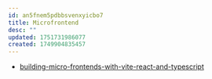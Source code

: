 ```yaml
---
id: an5fnem5pdbbsvenxyicbo7
title: Microfrontend
desc: ""
updated: 1751731986077
created: 1749904835457
---
```


- [building-micro-frontends-with-vite-react-and-typescript](https://dev.to/nik-bogachenkov/building-micro-frontends-with-vite-react-and-typescript-a-step-by-step-guide-3f7n)

